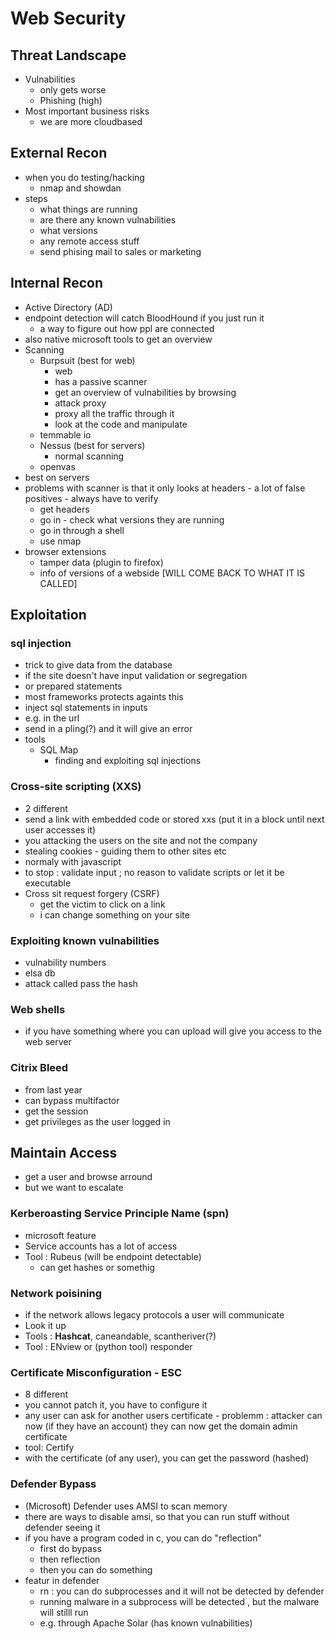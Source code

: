 # Web Security

## Threat Landscape
- Vulnabilities
  - only gets worse
  - Phishing (high)
- Most important business risks
  - we are more cloudbased

## External Recon
- when you do testing/hacking 
  - nmap and showdan
- steps
  - what things are running
  - are there any known vulnabilities
  - what versions
  - any remote access stuff
  - send phising mail to sales or marketing

## Internal Recon
- Active Directory (AD)
- endpoint detection will catch BloodHound if you just run it
  - a way to figure out how ppl are connected
- also native microsoft tools to get an overview
- Scanning
  - Burpsuit (best for web)
    - web 
    - has a passive scanner 
    - get an overview of vulnabilities by browsing
    - attack proxy
    - proxy all the traffic through it
    - look at the code and manipulate
  - temmable io
  - Nessus (best for servers)
    - normal scanning
  - openvas
- best on servers
- problems with scanner is that it only looks at headers - a lot of false positives - always have to verify
  - get headers
  - go in - check what versions they are running 
  - go in through a shell 
  - use nmap
- browser extensions
  - tamper data (plugin to firefox)
  - info of versions of a webside [WILL COME BACK TO WHAT IT IS CALLED]

## Exploitation
### sql injection
  - trick to give data from the database
  - if the site doesn't have input validation or segregation
  - or prepared statements
  - most frameworks protects againts this
  - inject sql statements in inputs
  - e.g. in the url
  - send in a pling(?) and it will give an error
  - tools
    - SQL Map
      - finding and exploiting sql injections
### Cross-site scripting (XXS)
  -  2 different
  -  send a link with embedded code or stored xxs (put it in a block until next user accesses it)
  -  you attacking the users on the site and not the company
  -  stealing cookies - guiding them to other sites etc
  -  normaly with javascript
  -  to stop : validate input ; no reason to validate scripts or let it be executable
-  Cross sit request forgery (CSRF)
   -  get the victim to click on a link
   -  i can change something on your site

### Exploiting known vulnabilities
- vulnability numbers
- elsa db
- attack called pass the hash

### Web shells
- if you have something where you can upload will give you access to the web server

### Citrix Bleed
- from last year
- can bypass multifactor
- get the session
- get privileges as the user logged in

## Maintain Access
- get a user and browse arround 
- but we want to escalate

### Kerberoasting Service Principle Name (spn)
- microsoft feature
- Service accounts has a lot of access
- Tool : Rubeus (will be endpoint detectable)
  - can get hashes or somethig

### Network poisining
- if the network allows legacy protocols a user will communicate 
- Look it up
- Tools : **Hashcat**, caneandable, scantheriver(?)
- Tool : ENview or (python tool) responder

### Certificate Misconfiguration - ESC
- 8 different
- you cannot patch it, you have to configure it
- any user can ask for another users certificate - problemm : attacker can now (if they have an account) they can now get the domain admin certificate
- tool: Certify
- with the certificate (of any user), you can get the password (hashed)

### Defender Bypass
- (Microsoft) Defender uses AMSI to scan memory
- there are ways to disable amsi, so that you can run stuff without defender seeing it
- if you have a program coded in c, you can do "reflection"
  - first do bypass
  - then reflection
  - then you can do something
- featur in defender
  - rn : you can do subprocesses and it will not be detected by defender
  - running malware in a subprocess will be detected , but the malware will stilll run
  - e.g. through Apache Solar (has known vulnabilities)